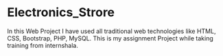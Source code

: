 # Electronics_Strore
In this Web Project I have used all traditional web technologies like HTML, CSS, Bootstrap, PHP, MySQL. 
This is my assignment Project while taking training from internshala.
